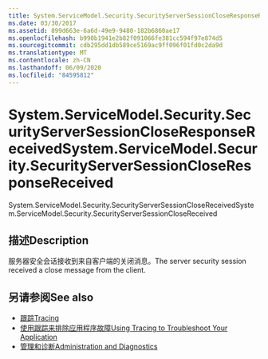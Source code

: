 ```yaml
---
title: System.ServiceModel.Security.SecurityServerSessionCloseResponseReceived
ms.date: 03/30/2017
ms.assetid: 899d663e-6a6d-49e9-9480-182b6860ae17
ms.openlocfilehash: b990b1941e2b82f091066fe381cc594f97e874d5
ms.sourcegitcommit: cdb295dd1db589ce5169ac9ff096f01fd0c2da9d
ms.translationtype: MT
ms.contentlocale: zh-CN
ms.lasthandoff: 06/09/2020
ms.locfileid: "84595812"
---
```

# <a name="systemservicemodelsecuritysecurityserversessioncloseresponsereceived"></a><span data-ttu-id="10193-102">System.ServiceModel.Security.SecurityServerSessionCloseResponseReceived</span><span class="sxs-lookup"><span data-stu-id="10193-102">System.ServiceModel.Security.SecurityServerSessionCloseResponseReceived</span></span>
<span data-ttu-id="10193-103">System.ServiceModel.Security.SecurityServerSessionCloseReceived</span><span class="sxs-lookup"><span data-stu-id="10193-103">System.ServiceModel.Security.SecurityServerSessionCloseReceived</span></span>  
  
## <a name="description"></a><span data-ttu-id="10193-104">描述</span><span class="sxs-lookup"><span data-stu-id="10193-104">Description</span></span>  
 <span data-ttu-id="10193-105">服务器安全会话接收到来自客户端的关闭消息。</span><span class="sxs-lookup"><span data-stu-id="10193-105">The server security session received a close message from the client.</span></span>  
  
## <a name="see-also"></a><span data-ttu-id="10193-106">另请参阅</span><span class="sxs-lookup"><span data-stu-id="10193-106">See also</span></span>

- [<span data-ttu-id="10193-107">跟踪</span><span class="sxs-lookup"><span data-stu-id="10193-107">Tracing</span></span>](index.md)
- [<span data-ttu-id="10193-108">使用跟踪来排除应用程序故障</span><span class="sxs-lookup"><span data-stu-id="10193-108">Using Tracing to Troubleshoot Your Application</span></span>](using-tracing-to-troubleshoot-your-application.md)
- [<span data-ttu-id="10193-109">管理和诊断</span><span class="sxs-lookup"><span data-stu-id="10193-109">Administration and Diagnostics</span></span>](../index.md)
